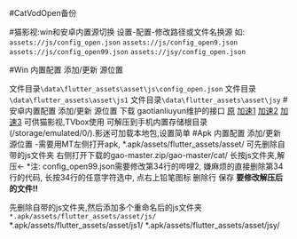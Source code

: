 #CatVodOpen备份

#猫影视:win和安卓内置源切换
 设置-配置-修改路径或文件名换源
如:
`assets://js/config_open.json`
`assets://js/config_open9.json`
`assets://js/config_open99.json`
`assets://jsy/config_open.json`


#Win 内置配置 添加/更新 源位置

文件目录`\data\flutter_assets\asset\js\config_open.json`
文件目录`\data\flutter_assets\asset\js1`
文件目录`\data\flutter_assets\asset\jsy`
 #安卓内置配置 添加/更新 源位置
下载
gaotianliuyun维护的接口
[原](https://github.com/gaotianliuyun/gao/archive/refs/heads/master.zip)
[加速1](**https://gh.ddlc.top/https://github.com/gaotianliuyun/gao/archive/refs/heads/master.zip**)
[加速2](https://mirror.ghproxy.com/https://github.com/gaotianliuyun/gao/archive/refs/heads/master.zip)
[加速3](https://gh.api.99988866.xyz/https://github.com/gaotianliuyun/gao/archive/refs/heads/master.zip)
可供猫影视,TVbox使用
		可解压到手机内置存储根目录(/storage/emulated/0/).影迷可加载本地包,设置简单
#Apk 内置配置 添加/更新 源位置
 -需要用MT左侧打开apk,
 *.apk/assets/flutter_assets/asset/	可先删除自带的js文件夹
 右侧打开下载的gao-master.zip/gao-master/cat/ 	长按js文件夹,解压<-
    *注:
        config_open99.json需要修改第34行的哔哩2,
        嫌麻烦的直接删除第34行的代码,
        长按34行的任意字符选中,
        点右上铅笔图标
        删除行
        保存
        **要修改解压后的文件!!**



先删除自带的js文件夹,然后添加多个重命名后的js文件夹
` *.apk/assets/flutter_assets/asset/js/`
 *.apk/assets/flutter_assets/asset/js1/
  *.apk/assets/flutter_assets/asset/jsy/